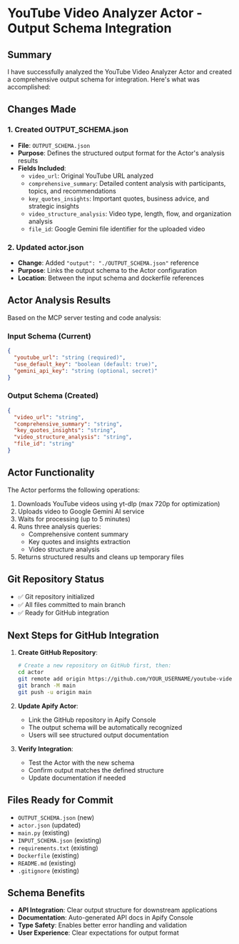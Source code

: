 # YouTube Video Analyzer Actor - Output Schema Integration

## Summary

I have successfully analyzed the YouTube Video Analyzer Actor and created a comprehensive output schema for integration. Here's what was accomplished:

## Changes Made

### 1. Created OUTPUT_SCHEMA.json
- **File**: `OUTPUT_SCHEMA.json`
- **Purpose**: Defines the structured output format for the Actor's analysis results
- **Fields Included**:
  - `video_url`: Original YouTube URL analyzed
  - `comprehensive_summary`: Detailed content analysis with participants, topics, and recommendations
  - `key_quotes_insights`: Important quotes, business advice, and strategic insights
  - `video_structure_analysis`: Video type, length, flow, and organization analysis
  - `file_id`: Google Gemini file identifier for the uploaded video

### 2. Updated actor.json
- **Change**: Added `"output": "./OUTPUT_SCHEMA.json"` reference
- **Purpose**: Links the output schema to the Actor configuration
- **Location**: Between the input schema and dockerfile references

## Actor Analysis Results

Based on the MCP server testing and code analysis:

### Input Schema (Current)
```json
{
  "youtube_url": "string (required)",
  "use_default_key": "boolean (default: true)",
  "gemini_api_key": "string (optional, secret)"
}
```

### Output Schema (Created)
```json
{
  "video_url": "string",
  "comprehensive_summary": "string", 
  "key_quotes_insights": "string",
  "video_structure_analysis": "string",
  "file_id": "string"
}
```

## Actor Functionality
The Actor performs the following operations:
1. Downloads YouTube videos using yt-dlp (max 720p for optimization)
2. Uploads video to Google Gemini AI service
3. Waits for processing (up to 5 minutes)
4. Runs three analysis queries:
   - Comprehensive content summary
   - Key quotes and insights extraction
   - Video structure analysis
5. Returns structured results and cleans up temporary files

## Git Repository Status
- ✅ Git repository initialized
- ✅ All files committed to main branch
- ✅ Ready for GitHub integration

## Next Steps for GitHub Integration

1. **Create GitHub Repository**:
   ```bash
   # Create a new repository on GitHub first, then:
   cd actor
   git remote add origin https://github.com/YOUR_USERNAME/youtube-video-analyzer-gemini.git
   git branch -M main
   git push -u origin main
   ```

2. **Update Apify Actor**:
   - Link the GitHub repository in Apify Console
   - The output schema will be automatically recognized
   - Users will see structured output documentation

3. **Verify Integration**:
   - Test the Actor with the new schema
   - Confirm output matches the defined structure
   - Update documentation if needed

## Files Ready for Commit
- `OUTPUT_SCHEMA.json` (new)
- `actor.json` (updated)
- `main.py` (existing)
- `INPUT_SCHEMA.json` (existing)
- `requirements.txt` (existing)
- `Dockerfile` (existing)
- `README.md` (existing)
- `.gitignore` (existing)

## Schema Benefits
- **API Integration**: Clear output structure for downstream applications
- **Documentation**: Auto-generated API docs in Apify Console
- **Type Safety**: Enables better error handling and validation
- **User Experience**: Clear expectations for output format
